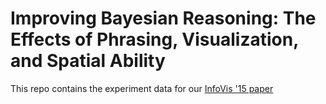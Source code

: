 Improving Bayesian Reasoning: The Effects of Phrasing, Visualization, and Spatial Ability
===

This repo contains the experiment data for our [InfoVis '15 paper](http://valt.cs.tufts.edu/pdf/ottley2015bayes.pdf)
